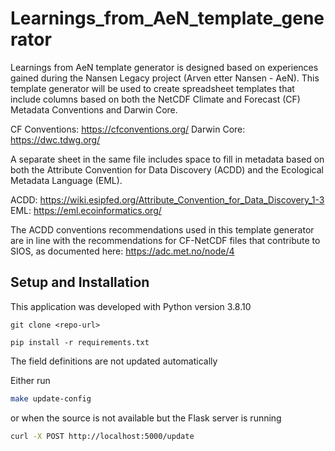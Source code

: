 # Learnings_from_AeN_template_generator

Learnings from AeN template generator is designed based on experiences gained during the Nansen Legacy project (Arven etter Nansen - AeN). This template generator will be used to create spreadsheet templates that include columns based on both the NetCDF Climate and Forecast (CF) Metadata Conventions and Darwin Core.

CF Conventions: https://cfconventions.org/
Darwin Core: https://dwc.tdwg.org/

A separate sheet in the same file includes space to fill in metadata based on both the Attribute Convention for Data Discovery (ACDD) and the Ecological Metadata Language (EML).

ACDD: https://wiki.esipfed.org/Attribute_Convention_for_Data_Discovery_1-3
EML: https://eml.ecoinformatics.org/

The ACDD conventions recommendations used in this template generator are in line with the recommendations for CF-NetCDF files that contribute to SIOS, as documented here:
https://adc.met.no/node/4

## Setup and Installation

This application was developed with Python version 3.8.10

```
git clone <repo-url>

pip install -r requirements.txt
```

The field definitions are not updated automatically

Either run
```sh
make update-config
```

or when the source is not available but the Flask server is running
```sh
curl -X POST http://localhost:5000/update
```
